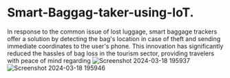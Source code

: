 # Smart-Baggag-taker-using-IoT.
 In response to the common issue of lost luggage, smart baggage trackers offer a solution by detecting the bag's location in case of theft and sending immediate coordinates to the user's phone. This innovation has significantly reduced the hassles of bag loss in the tourism sector, providing travelers with peace of mind regarding 
![Screenshot 2024-03-18 195937](https://github.com/santhipriya2001/Smart-Baggag-taker-using-IoT./assets/145258738/0e5d8ad8-cb15-4b56-9e7e-0c32e3539f94)
![Screenshot 2024-03-18 195946](https://github.com/santhipriya2001/Smart-Baggag-taker-using-IoT./assets/145258738/ba0cad92-d9f7-4c40-948b-a7e82412e1a7)
